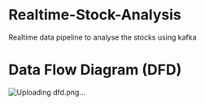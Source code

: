 # Realtime-Stock-Analysis
Realtime data pipeline to analyse the stocks using kafka 

# Data Flow Diagram (DFD)

![Uploading dfd.png…]()

